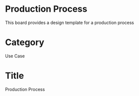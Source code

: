# Production Process
This board provides a design template for a production process

# Category
Use Case

# Title
Production Process